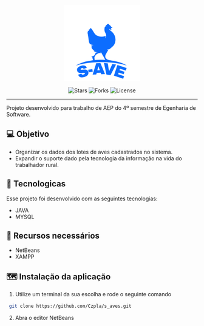 <p align="center">
  <img alt="S_AVES" src="logo.png" width="200px">
</p>

<p align="center">
  <img src="https://img.shields.io/github/stars/Czpla/s_aves?label=stars&message=MIT&color=000000&labelColor=0c6dff" alt="Stars">
  <img src="https://img.shields.io/github/forks/Czpla/s_aves?label=forks&message=MIT&color=000000&labelColor=0c6dff" alt="Forks">     
  <img  src="https://img.shields.io/static/v1?label=license&message=MIT&color=000000&labelColor=0c6dff" alt="License">

</p>

---

Projeto desenvolvido para trabalho de AEP do 4º semestre de Egenharia de Software.

## 💻 Objetivo

 - Organizar os dados dos lotes de aves cadastrados no sistema. 
 - Expandir o suporte dado pela tecnologia da informação na vida do trabalhador rural. 

## 🚀 Tecnologicas

Esse projeto foi desenvolvido com as seguintes tecnologias:

 - JAVA
 - MYSQL

## 📘 Recursos necessários

- NetBeans
- XAMPP

## 🗺 Instalação da aplicação

 1. Utilize um terminal da sua escolha e rode o seguinte comando

```bash
 git clone https://github.com/Czpla/s_aves.git
```

2. Abra o editor NetBeans


